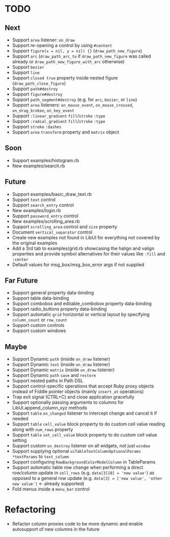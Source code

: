 # TODO

## Next

- Support `area` listener: `on_draw`
- Support re-opening a control by using `#content`
- Support `figure(x = nil, y = nil) {}` (`draw_path_new_figure`)
- Support `arc` (`draw_path_arc_to` if `draw_path_new_figure` was called already or `draw_path_new_figure_with_arc` otherwise)
- Support `bezier`
- Support `line`
- Support `closed true` property inside nested figure (`draw_path_close_figure`)
- Support `path#destroy`
- Support `figure#destroy`
- Support `path_segment#destroy` (e.g. for `arc`, `bezier`, or `line`)
- Support `area` listeners: `on_mouse_event`, `on_mouse_crossed`, `on_drag_broken`, `on_key_event`
- Support `:linear_gradient` `fill`/`stroke` `:type`
- Support `:radial_gradient` `fill`/`stroke` `:type`
- Support `stroke` `:dashes`
- Support `area` `transform` property and `matrix` object

## Soon

- Support examples/histogram.rb
- New examples/search.rb

## Future

- Support examples/basic_draw_text.rb
- Support `text` control
- Support `search_entry` control
- New examples/login.rb
- Support `password_entry` control
- New examples/scrolling_area.rb
- Support `scrolling_area` control and `size` property
- Document `vertical_separator` control
- Create new examples not found in LibUI for everything not covered by the original examples
- Add a 3rd tab to examples/grid.rb showcasing the halign and valign properties and provide symbol alternatives for their values like `:fill` and `:center`
- Default values for msg_box/msg_box_error args if not supplied

## Far Future
- Support general property data-binding
- Support table data-binding
- Support combobox and editable_combobox property data-binding
- Support radio_buttons property data-binding
- Support automatic `grid` horizontal or vertical layout by specifying `column_count` or `row_count`
- Support custom controls
- Support custom windows

## Maybe

- Support Dynamic `path` (inside `on_draw` listener)
- Support Dynamic `text` (inside `on_draw` listener)
- Support Dynamic `matrix` (inside `on_draw` listener)
- Support Dynamic `path` `save` and `restore`
- Support nested paths in Path DSL
- Support control-specific operations that accept Ruby proxy objects instead of Fiddle pointer objects (mainly `insert_at` operations)
- Trap exit signal (CTRL+C) and close application gracefully
- Support optionally passing arguments to columns for LibUI.append_column_xyz methods
- Support `table` `on_changed` listener to intercept change and cancel it if needed
- Support `table` `cell_value` block property to do custom cell value reading along with `num_rows` property
- Support `table` `set_cell_value` block property to do custom cell value setting
- Support custom `on_destroy` listener on all widgets, not just `window`
- Support supplying optional `uiTableTextColumnOptionalParams *textParams` to `text_column`
- Support configuring `RowBackgroundColorModelColumn` in TableParams
- Support automatic table row change when performing a direct row/column update in `cell_rows` (e.g. `data[3][0] = 'new value'`) as opposed to a general row update (e.g. `data[3] = ['new value', 'other new value']` <- already supported)
- Fold menus inside a `menu_bar` control

# Refactoring

- Refactor column proxies code to be more dynamic and enable autosupport of new columns in the future
